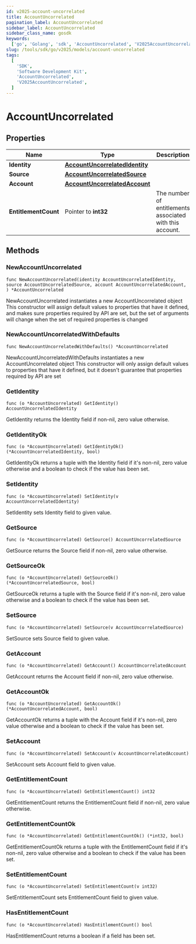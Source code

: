 ```yaml
---
id: v2025-account-uncorrelated
title: AccountUncorrelated
pagination_label: AccountUncorrelated
sidebar_label: AccountUncorrelated
sidebar_class_name: gosdk
keywords:
  ['go', 'Golang', 'sdk', 'AccountUncorrelated', 'V2025AccountUncorrelated']
slug: /tools/sdk/go/v2025/models/account-uncorrelated
tags:
  [
    'SDK',
    'Software Development Kit',
    'AccountUncorrelated',
    'V2025AccountUncorrelated',
  ]
---
```


# AccountUncorrelated

## Properties

| Name | Type | Description | Notes |
| --- | --- | --- | --- |
| **Identity** | [**AccountUncorrelatedIdentity**](account-uncorrelated-identity) |  |
| **Source** | [**AccountUncorrelatedSource**](account-uncorrelated-source) |  |
| **Account** | [**AccountUncorrelatedAccount**](account-uncorrelated-account) |  |
| **EntitlementCount** | Pointer to **int32** | The number of entitlements associated with this account. | [optional] |

## Methods

### NewAccountUncorrelated

`func NewAccountUncorrelated(identity AccountUncorrelatedIdentity, source AccountUncorrelatedSource, account AccountUncorrelatedAccount, ) *AccountUncorrelated`

NewAccountUncorrelated instantiates a new AccountUncorrelated object This constructor will assign default values to properties that have it defined, and makes sure properties required by API are set, but the set of arguments will change when the set of required properties is changed

### NewAccountUncorrelatedWithDefaults

`func NewAccountUncorrelatedWithDefaults() *AccountUncorrelated`

NewAccountUncorrelatedWithDefaults instantiates a new AccountUncorrelated object This constructor will only assign default values to properties that have it defined, but it doesn't guarantee that properties required by API are set

### GetIdentity

`func (o *AccountUncorrelated) GetIdentity() AccountUncorrelatedIdentity`

GetIdentity returns the Identity field if non-nil, zero value otherwise.

### GetIdentityOk

`func (o *AccountUncorrelated) GetIdentityOk() (*AccountUncorrelatedIdentity, bool)`

GetIdentityOk returns a tuple with the Identity field if it's non-nil, zero value otherwise and a boolean to check if the value has been set.

### SetIdentity

`func (o *AccountUncorrelated) SetIdentity(v AccountUncorrelatedIdentity)`

SetIdentity sets Identity field to given value.

### GetSource

`func (o *AccountUncorrelated) GetSource() AccountUncorrelatedSource`

GetSource returns the Source field if non-nil, zero value otherwise.

### GetSourceOk

`func (o *AccountUncorrelated) GetSourceOk() (*AccountUncorrelatedSource, bool)`

GetSourceOk returns a tuple with the Source field if it's non-nil, zero value otherwise and a boolean to check if the value has been set.

### SetSource

`func (o *AccountUncorrelated) SetSource(v AccountUncorrelatedSource)`

SetSource sets Source field to given value.

### GetAccount

`func (o *AccountUncorrelated) GetAccount() AccountUncorrelatedAccount`

GetAccount returns the Account field if non-nil, zero value otherwise.

### GetAccountOk

`func (o *AccountUncorrelated) GetAccountOk() (*AccountUncorrelatedAccount, bool)`

GetAccountOk returns a tuple with the Account field if it's non-nil, zero value otherwise and a boolean to check if the value has been set.

### SetAccount

`func (o *AccountUncorrelated) SetAccount(v AccountUncorrelatedAccount)`

SetAccount sets Account field to given value.

### GetEntitlementCount

`func (o *AccountUncorrelated) GetEntitlementCount() int32`

GetEntitlementCount returns the EntitlementCount field if non-nil, zero value otherwise.

### GetEntitlementCountOk

`func (o *AccountUncorrelated) GetEntitlementCountOk() (*int32, bool)`

GetEntitlementCountOk returns a tuple with the EntitlementCount field if it's non-nil, zero value otherwise and a boolean to check if the value has been set.

### SetEntitlementCount

`func (o *AccountUncorrelated) SetEntitlementCount(v int32)`

SetEntitlementCount sets EntitlementCount field to given value.

### HasEntitlementCount

`func (o *AccountUncorrelated) HasEntitlementCount() bool`

HasEntitlementCount returns a boolean if a field has been set.
